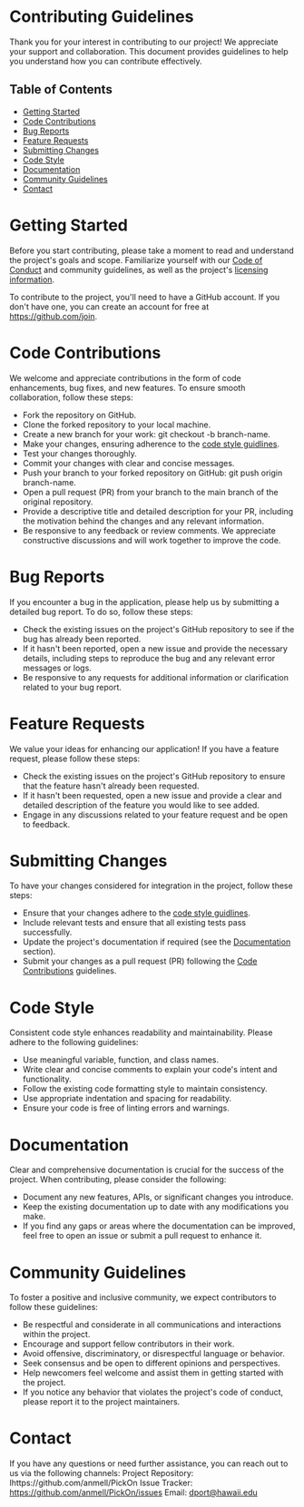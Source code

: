 # Contributing Guidelines
Thank you for your interest in contributing to our project! We appreciate your support and collaboration. This document provides guidelines to help you understand how you can contribute effectively.
## Table of Contents
- [Getting Started](#getting-started)
- [Code Contributions](#code-contributions)
- [Bug Reports](#bug-reports)
- [Feature Requests](#feature-requests)
- [Submitting Changes](#submitting-changes)
- [Code Style](#code-style)
- [Documentation](#documentation)
- [Community Guidelines](#community-guidelines)
- [Contact](#contact)

# Getting Started
Before you start contributing, please take a moment to read and understand the project's goals and scope. Familiarize yourself with our [Code of Conduct](./CODE-OF-CONDUCT.md) and community guidelines, as well as the project's [licensing information](./LICENSE).

To contribute to the project, you'll need to have a GitHub account. If you don't have one, you can create an account for free at https://github.com/join.
# Code Contributions
We welcome and appreciate contributions in the form of code enhancements, bug fixes, and new features. To ensure smooth collaboration, follow these steps:
- Fork the repository on GitHub. 
- Clone the forked repository to your local machine. 
- Create a new branch for your work: git checkout -b branch-name.
- Make your changes, ensuring adherence to the [code style guidlines](#code-style).
- Test your changes thoroughly.
- Commit your changes with clear and concise messages.
- Push your branch to your forked repository on GitHub: git push origin branch-name.
- Open a pull request (PR) from your branch to the main branch of the original repository.
- Provide a descriptive title and detailed description for your PR, including the motivation behind the changes and any relevant information.
- Be responsive to any feedback or review comments. We appreciate constructive discussions and will work together to improve the code.
# Bug Reports
If you encounter a bug in the application, please help us by submitting a detailed bug report. To do so, follow these steps:
- Check the existing issues on the project's GitHub repository to see if the bug has already been reported.
- If it hasn't been reported, open a new issue and provide the necessary details, including steps to reproduce the bug and any relevant error messages or logs.
- Be responsive to any requests for additional information or clarification related to your bug report.
# Feature Requests
We value your ideas for enhancing our application! If you have a feature request, please follow these steps:
- Check the existing issues on the project's GitHub repository to ensure that the feature hasn't already been requested.
- If it hasn't been requested, open a new issue and provide a clear and detailed description of the feature you would like to see added.
- Engage in any discussions related to your feature request and be open to feedback.
# Submitting Changes
To have your changes considered for integration in the project, follow these steps:
- Ensure that your changes adhere to the [code style guidlines](#code-style).
- Include relevant tests and ensure that all existing tests pass successfully.
- Update the project's documentation if required (see the [Documentation](#Documentation) section).
- Submit your changes as a pull request (PR) following the [Code Contributions](#code-contributions) guidelines.
# Code Style
Consistent code style enhances readability and maintainability. Please adhere to the following guidelines:
- Use meaningful variable, function, and class names.
- Write clear and concise comments to explain your code's intent and functionality.
- Follow the existing code formatting style to maintain consistency.
- Use appropriate indentation and spacing for readability.
- Ensure your code is free of linting errors and warnings.
# Documentation
Clear and comprehensive documentation is crucial for the success of the project. When contributing, please consider the following:
- Document any new features, APIs, or significant changes you introduce.
- Keep the existing documentation up to date with any modifications you make.
- If you find any gaps or areas where the documentation can be improved, feel free to open an issue or submit a pull request to enhance it.
# Community Guidelines
To foster a positive and inclusive community, we expect contributors to follow these guidelines:
- Be respectful and considerate in all communications and interactions within the project.
- Encourage and support fellow contributors in their work.
- Avoid offensive, discriminatory, or disrespectful language or behavior.
- Seek consensus and be open to different opinions and perspectives.
- Help newcomers feel welcome and assist them in getting started with the project.
- If you notice any behavior that violates the project's code of conduct, please report it to the project maintainers.
# Contact
If you have any questions or need further assistance, you can reach out to us via the following channels:
Project Repository: lhttps://github.com/anmell/PickOn
Issue Tracker: https://github.com/anmell/PickOn/issues
Email: dport@hawaii.edu

